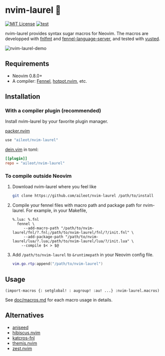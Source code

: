 # nvim-laurel 🌿

[![MIT License](https://img.shields.io/badge/license-MIT-blue.svg)](LICENSE)
[![test](https://github.com/aileot/nvim-laurel/actions/workflows/test.yml/badge.svg)](https://github.com/aileot/nvim-laurel/actions/workflows/test.yml)

nvim-laurel provides syntax sugar macros for Neovim. The macros are developped
with [fnlfmt][fnlfmt] and [fennel-language-server][fennel-language-server], and
tested with [vusted][vusted].

![nvim-laurel-demo](https://user-images.githubusercontent.com/46470475/199511539-193975a1-1451-4d57-b507-b238adfc22d5.png)

## Requirements

- Neovim 0.8.0+
- A compiler: [Fennel][Fennel], [hotpot.nvim][hotpot.nvim], etc.

## Installation

### With a compiler plugin (recommended)

Install nvim-laurel by your favorite plugin manager.

[packer.nvim](https://github.com/wbthomason/packer.nvim)

```lua
use "aileot/nvim-laurel"
```

[dein.vim](https://github.com/Shougo/dein.vim) in toml:

```toml
[[plugin]]
repo = "aileot/nvim-laurel"
```

### To compile outside Neovim

1. Download nvim-laurel where you feel like

   ```sh
   git clone https://github.com/aileot/nvim-laurel /path/to/install
   ```

2. Compile your fennel files with macro path and package path for nvim-laurel.
   For example, in your Makefile,

   ```make
   %.lua: %.fnl
     fennel \
        --add-macro-path "/path/to/nvim-laurel/fnl/?.fnl;/path/to/nvim-laurel/fnl/?/init.fnl" \
        --add-package-path "/path/to/nvim-laurel/lua/?.lua;/path/to/nvim-laurel/lua/?/init.lua" \
       --compile $< > $@
   ```

3. Add `/path/to/nvim-laurel` to `&runtimepath` in your Neovim config file.

   ```lua
   vim.go.rtp:append("/path/to/nvim-laurel")
   ```

## Usage

```fennel
(import-macros {: setglobal! : augroup! :au! ...} :nvim-laurel.macros)
```

See
[doc/macros.md](https://github.com/aileot/nvim-laurel/blob/main/doc/macros.md)
for each macro usage in details.

## Alternatives

- [aniseed](https://github.com/Olical/aniseed)
- [hibiscus.nvim](https://github.com/udayvir-singh/hibiscus.nvim)
- [katcros-fnl](https://github.com/katawful/katcros-fnl)
- [themis.nvim](https://github.com/datwaft/themis.nvim)
- [zest.nvim](https://github.com/tsbohc/zest.nvim)

[Fennel]: https://github.com/bakpakin/Fennel
[fnlfmt]: https://git.sr.ht/~technomancy/fnlfmt
[fennel-language-server]: https://github.com/rydesun/fennel-language-server
[vusted]: https://github.com/notomo/vusted
[hotpot.nvim]: https://github.com/rktjmp/hotpot.nvim
